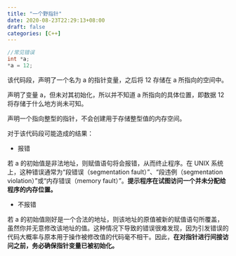 ```yaml
---
title: "一个野指针"
date: 2020-08-23T22:29:13+08:00
draft: false
categories: [C++]
---
```


```c
//常见错误
int *a;
*a = 12;
```

该代码段，声明了一个名为 a 的指针变量，之后将 12 存储在 a 所指向的空间中。

声明了变量 a，但未对其初始化，所以并不知道 a 所指向的具体位置，即数据 12 将存储于什么地方尚未可知。

声明一个指向整型的指针，不会创建用于存储整型值的内存空间。

对于该代码段可能造成的结果：

- 报错

若 a 的初始值是非法地址，则赋值语句将会报错，从而终止程序。在 UNIX 系统上，这种错误通常为“段错误（segmentation fault）”、“段违例（segmentation violation）”或“内存错误（memory fault）”。**提示程序在试图访问一个并未分配给程序的内存位置。**

- 不报错

若 a 的初始值刚好是一个合法的地址，则该地址的原值被新的赋值语句所覆盖，虽然你并无意修改该地址的值。这种情况下导致的错误很难发现，因为引发错误的代码大概率与原本用于操作被修改值的代码毫不相干。因此，**在对指针进行间接访问之前，务必确保指针变量已被初始化。**

